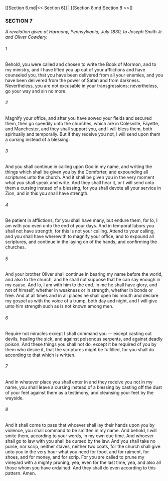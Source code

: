 [[Section 6.md|<< Section 6]]  |  [[Section 8.md|Section 8 >>]]

### SECTION 7

*A revelation given at Harmony, Pennsylvania, July 1830, to Joseph Smith Jr. and Oliver Cowdery.*

###### 1
Behold, you were called and chosen to write the Book of Mormon, and to my ministry, and I have lifted you up out of your afflictions and have counseled you, that you have been delivered from all your enemies, and you have been delivered from the power of Satan and from darkness. Nevertheless, you are not excusable in your transgressions; nevertheless, go your way and sin no more.

###### 2
Magnify your office, and after you have sowed your fields and secured them, then go speedily unto the churches, which are in Colesville, Fayette, and Manchester, and they shall support you, and I will bless them, both spiritually and temporally. But if they receive you not, I will send upon them a cursing instead of a blessing.

###### 3
And you shall continue in calling upon God in my name, and writing the things which shall be given you by the Comforter, and expounding all scriptures unto the church. And it shall be given you in the very moment what you shall speak and write. And they shall hear it, or I will send unto them a cursing instead of a blessing, for you shall devote all your service in Zion, and in this you shall have strength.

###### 4
Be patient in afflictions, for you shall have many, but endure them, for lo, I am with you even unto the end of your days. And in temporal labors you shall not have strength, for this is not your calling. Attend to your calling, and you shall have wherewith to magnify your office, and to expound all scriptures, and continue in the laying on of the hands, and confirming the churches.

###### 5
And your brother Oliver shall continue in bearing my name before the world, and also to the church, and he shall not suppose that he can say enough in my cause. And lo, I am with him to the end. In me he shall have glory, and not of himself, whether in weakness or in strength, whether in bonds or free. And at all times and in all places he shall open his mouth and declare my gospel as with the voice of a trump, both day and night, and I will give unto him strength such as is not known among men.

###### 6
Require not miracles except I shall command you — except casting out devils, healing the sick, and against poisonous serpents, and against deadly poison. And these things you shall not do, except it be required of you by them who desire it, that the scriptures might be fulfilled, for you shall do according to that which is written.

###### 7
And in whatever place you shall enter in and they receive you not in my name, you shall leave a cursing instead of a blessing by casting off the dust of your feet against them as a testimony, and cleansing your feet by the wayside.

###### 8
And it shall come to pass that whoever shall lay their hands upon you by violence, you shall command to be smitten in my name. And behold, I will smite them, according to your words, in my own due time. And whoever shall go to law with you shall be cursed by the law. And you shall take no purse, nor scrip, neither staves, neither two coats, for the church shall give unto you in the very hour what you need for food, and for raiment, for shoes, and for money, and for scrip. For you are called to prune my vineyard with a mighty pruning, yea, even for the last time, yea, and also all those whom you have ordained. And they shall do even according to this pattern. Amen.